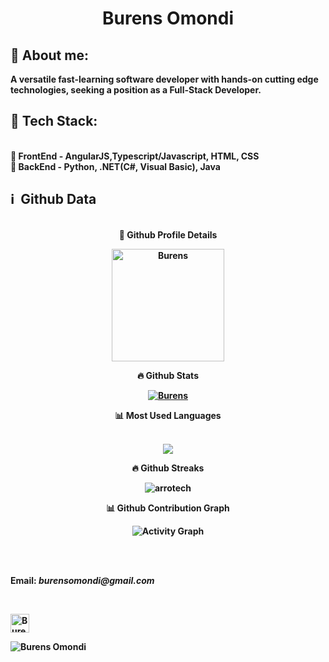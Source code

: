 <h1 align="center"><b> Burens Omondi<b></h1>

## 🧑 About me:

A versatile fast-learning software developer with hands-on cutting edge technologies, seeking a position as a Full-Stack Developer. 


<h2>🥇 Tech Stack:</h2>
<br>🔸 FrontEnd - AngularJS,Typescript/Javascript, HTML, CSS
<br>🔸 BackEnd - Python, .NET(C#, Visual Basic), Java

<p>


<h2>ℹ️ &nbsp;Github Data</h2>

<br />

  <summary align="center"><b>🔎 Github Profile Details</b></summary>
<p align="center"><img height="180em" src="https://github-profile-summary-cards.vercel.app/api/cards/profile-details?username=Burence1&theme=github_dark" alt="Burens" align = "center"/></p>

 <summary align="center"><b>🔥 Github Stats</b></summary>
<p align="center"><a href="https://github.com/Burence1/github-readme-stats">
  <img align="center" src="https://github-readme-stats.vercel.app/api?username=Burence1&show_icons=true&theme=github_dark" alt="Burens" />
</a></p>

<summary align="center"><b>📊 Most Used Languages</b></summary><br>
<p align="center"><a href="https://github.com/Burence1/github-readme-stats">
  <!-- Change the `github-readme-stats.anuraghazra1.vercel.app` to `github-readme-stats.vercel.app`  -->
  <img align="center" src="https://github-readme-stats.vercel.app/api/top-langs/?username=Burence1&theme=github_dark" />
</a></p>

 <summary align="center"><b>🔥 Github Streaks</b></summary>
<p align="center"><img src="https://github-readme-streak-stats.herokuapp.com/?user=Burence1&theme=black-ice&hide_border=true&stroke=0000&background=0D1117&ring=e05397&fire=e05397&currStreakLabel=e05397" alt="arrotech" /></p>

<summary align="center"><b>📊 Github Contribution Graph</b></summary>
<p align="center"<a href="#"><img alt="Activity Graph" src="https://activity-graph.herokuapp.com/graph?username=Burence1&bg_color=0D1117&color=e05397&line=e05397&point=FFFFFF&hide_border=true&" /></a></p>

<br />
<br />


Email: **_burensomondi@gmail.com_**

<br />

<a href="https://www.linkedin.com/in/burens-omondi-966106206/" target="blank"><img align="center" src="https://cdn.jsdelivr.net/npm/simple-icons@3.0.1/icons/linkedin.svg" alt="Burens Omondi" height="30" width="30" /></a>



<p align="left"> <img src="https://komarev.com/ghpvc/?username=Burence1" alt="Burens Omondi" /> </p>
